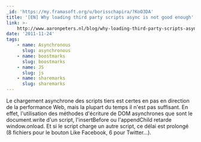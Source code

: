 ```yaml
---
_id: 'https://my.framasoft.org/u/borisschapira/?KoO3DA'
title: '[EN] Why loading third party scripts async is not good enough'
link: >-
    http://www.aaronpeters.nl/blog/why-loading-third-party-scripts-async-is-not-good-enough
date: '2011-11-24'
tags:
    - name: Asynchronous
      slug: asynchronous
    - name: boostmarks
      slug: boostmarks
    - name: JS
      slug: js
    - name: sharemarks
      slug: sharemarks
---
```


<div class="markdown"><p>Le chargement asynchrone des scripts tiers est certes en pas en direction de la performance Web, mais la plupart du temps il n'est pas suffisant. En effet, l'utilisation des méthodes d'écriture de DOM asynchrones que sont le document.write d'un script, l'insertBefore ou l'appendChild retarde window.onload. Et si le script charge un autre script, ce délai est prolongé (8 fichiers pour le bouton Like Facebook, 6 pour Twitter...).
</p></div>
